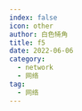 ```yaml
---
index: false
icon: other
author: 白色犄角
title: f5
date: 2022-06-06
category:
  - network
  - 网络
tag:
  - 网络
---
```





